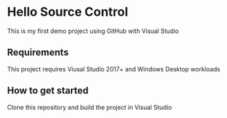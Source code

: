 # Hello Source Control

This is my first demo project using GitHub with Visual Studio

## Requirements
This project requires Viusal Studio 2017+ and Windows Desktop workloads

## How to get started 
Clone this repository and build the project in Visual Studio
